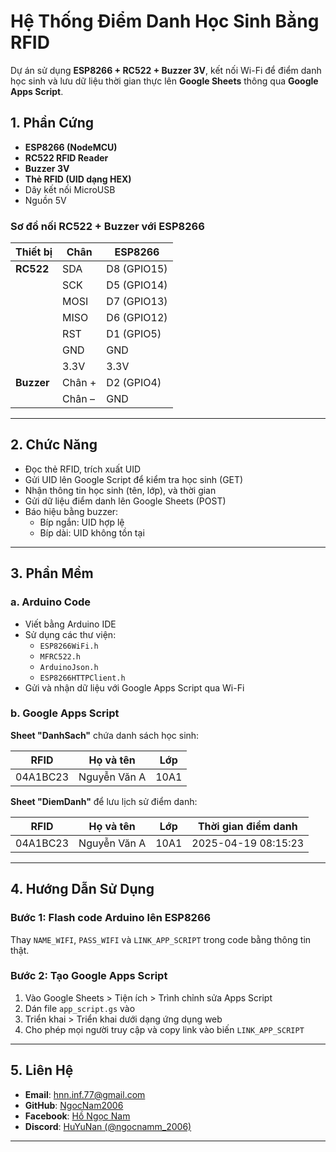 # Hệ Thống Điểm Danh Học Sinh Bằng RFID

Dự án sử dụng **ESP8266 + RC522 + Buzzer 3V**, kết nối Wi-Fi để điểm danh học sinh và lưu dữ liệu thời gian thực lên **Google Sheets** thông qua **Google Apps Script**.

## 1. Phần Cứng

- **ESP8266 (NodeMCU)**
- **RC522 RFID Reader**
- **Buzzer 3V**
- **Thẻ RFID (UID dạng HEX)**
- Dây kết nối MicroUSB
- Nguồn 5V

### Sơ đồ nối RC522 + Buzzer với ESP8266

| Thiết bị   | Chân        | ESP8266         |
|------------|-------------|-----------------|
| **RC522**  | SDA         | D8 (GPIO15)     |
|            | SCK         | D5 (GPIO14)     |
|            | MOSI        | D7 (GPIO13)     |
|            | MISO        | D6 (GPIO12)     |
|            | RST         | D1 (GPIO5)      |
|            | GND         | GND             |
|            | 3.3V        | 3.3V            |
| **Buzzer** | Chân +      | D2 (GPIO4)      |
|            | Chân –      | GND             |

---

## 2. Chức Năng

- Đọc thẻ RFID, trích xuất UID
- Gửi UID lên Google Script để kiểm tra học sinh (GET)
- Nhận thông tin học sinh (tên, lớp), và thời gian
- Gửi dữ liệu điểm danh lên Google Sheets (POST)
- Báo hiệu bằng buzzer:
  - Bíp ngắn: UID hợp lệ
  - Bíp dài: UID không tồn tại

---

## 3. Phần Mềm

### a. Arduino Code

- Viết bằng Arduino IDE
- Sử dụng các thư viện:
  - `ESP8266WiFi.h`
  - `MFRC522.h`
  - `ArduinoJson.h`
  - `ESP8266HTTPClient.h`
- Gửi và nhận dữ liệu với Google Apps Script qua Wi-Fi

### b. Google Apps Script

**Sheet "DanhSach"** chứa danh sách học sinh:

| RFID       | Họ và tên     | Lớp   |
|------------|----------------|--------|
| 04A1BC23   | Nguyễn Văn A   | 10A1  |

**Sheet "DiemDanh"** để lưu lịch sử điểm danh:

| RFID       | Họ và tên     | Lớp   | Thời gian điểm danh         |
|------------|----------------|--------|------------------------------|
| 04A1BC23   | Nguyễn Văn A   | 10A1  | 2025-04-19 08:15:23         |

---

## 4. Hướng Dẫn Sử Dụng

### Bước 1: Flash code Arduino lên ESP8266  
Thay `NAME_WIFI`, `PASS_WIFI` và `LINK_APP_SCRIPT` trong code bằng thông tin thật.

### Bước 2: Tạo Google Apps Script

1. Vào Google Sheets > Tiện ích > Trình chỉnh sửa Apps Script
2. Dán file `app_script.gs` vào
3. Triển khai > Triển khai dưới dạng ứng dụng web
4. Cho phép mọi người truy cập và copy link vào biến `LINK_APP_SCRIPT`

---
## 5. Liên Hệ

- **Email**: [hnn.inf.77@gmail.com](mailto:hnn.inf.77@gmail.com)
- **GitHub**: [NgocNam2006](https://github.com/NgocNam2006)
- **Facebook**: [Hồ Ngọc Nam](https://facebook.com/namdz.pro.2006)
- **Discord**: [HuYuNan (@ngocnamm_2006)](https://discord.gg/QMfA6kVY)
--- 
